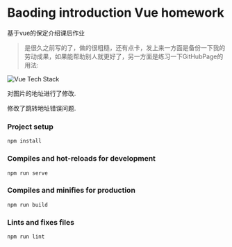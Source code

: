 # Baoding introduction Vue homework 
基于vue的保定介绍课后作业

>是很久之前写的了，做的很粗糙，还有点卡，发上来一方面是备份一下我的劳动成果，如果能帮助别人就更好了，另一方面是练习一下GitHubPage的用法:

![Vue Tech Stack](https://img.shields.io/badge/Tech-Vue%203-green?logo=vuedotjs&logoSize=auto)

对图片的地址进行了修改.

修改了跳转地址错误问题.

### Project setup
```
npm install
```

### Compiles and hot-reloads for development
```
npm run serve
```
### Compiles and minifies for production
```
npm run build
```
### Lints and fixes files
```
npm run lint
```